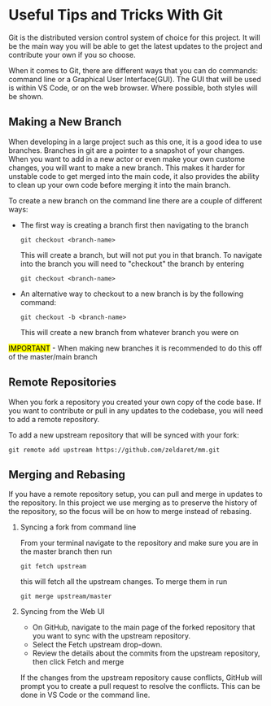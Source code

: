 Useful Tips and Tricks With Git 
=================================

Git is the distributed version control system of choice for this project. It will be the main way you will be able to get the latest updates to the project and contribute your own if you so choose.

When it comes to Git, there are different ways that you can do commands: command line or a Graphical User Interface(GUI). The GUI that will be used is within VS Code, or on the web browser. Where possible, both styles will be shown.


## Making a New Branch

When developing in a large project such as this one, it is a good idea to use branches. Branches in git are a pointer to a snapshot of your changes. When you want to add in a new actor or even make your own custome changes, you will want to make a new branch. This makes it harder for unstable code to get merged into the main code, it also provides the ability to clean up your own code before merging it into the main branch.

To create a new branch on the command line there are a couple of different ways:

- The first way is creating a branch first then navigating to the branch
  ``` 
  git checkout <branch-name>
  ```
  This will create a branch, but will not put you in that branch. To navigate into the branch you will need to "checkout" the branch by entering
  ```
  git checkout <branch-name>
  ```
- An alternative way to checkout to a new branch is by the following command:
    ```
    git checkout -b <branch-name>
    ```
    This will create a new branch from whatever branch you were on

<mark>IMPORTANT</mark> - When making new branches it is recommended to do this off of the master/main branch

## Remote Repositories

When you fork a repository you created your own copy of the code base. If you want to contribute or pull in any updates to the codebase, you will need to add a remote repository.

To add a new upstream repository that will be synced with your fork:
```
git remote add upstream https://github.com/zeldaret/mm.git
```

## Merging and Rebasing

If you have a remote repository setup, you can pull and merge in updates to the repository. In this project we use merging as to preserve the history of the repository, so the focus will be on how to merge instead of rebasing.

1. Syncing a fork from command line
    
    From your terminal navigate to the repository and make sure you are in the master branch then run 
    ```
    git fetch upstream
    ```
    this will fetch all the upstream changes. To merge them in run
    ```
    git merge upstream/master
    ```

2. Syncing from the Web UI

    - On GitHub, navigate to the main page of the forked repository that you want to sync with the upstream repository.
    - Select the Fetch upstream drop-down.
    - Review the details about the commits from the upstream repository, then click Fetch and merge

    If the changes from the upstream repository cause conflicts, GitHub will prompt you to create a pull request to resolve the conflicts. This can be done in VS Code or the command line. 